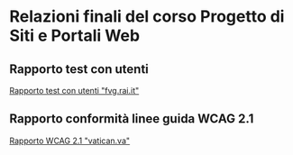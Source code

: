 # Relazioni finali del corso Progetto di Siti e Portali Web

## Rapporto test con utenti

[Rapporto test con utenti "fvg.rai.it"](user_test_rai.md)

## Rapporto conformità linee guida WCAG 2.1

[Rapporto WCAG 2.1 "vatican.va"](wcag_vatican.md)
